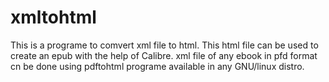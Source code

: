 # xmltohtml

This is a programe to comvert xml file to html.
This html file can be used to create an epub 
with the help of Calibre. xml file of any ebook 
in pfd format cn be done using pdftohtml programe 
available in any GNU/linux distro.

